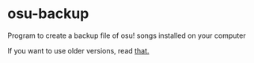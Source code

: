 # osu-backup
Program to create a backup file of osu! songs installed on your computer

If you want to use older versions, read <a href="https://github.com/Earth-Gamer/osu-backup/wiki/How-to-use"> that.</a>